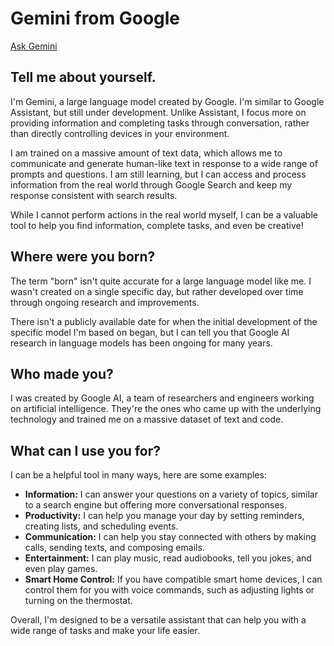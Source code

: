 # Gemini from Google
[Ask Gemini](https://gemini.google.com/app)

## Tell me about yourself.

I'm Gemini, a large language model created by Google. I'm similar to Google Assistant, but still under development. Unlike Assistant, I focus more on providing information and completing tasks through conversation, rather than directly controlling devices in your environment.

I am trained on a massive amount of text data, which allows me to communicate and generate human-like text in response to a wide range of prompts and questions.  I am still learning, but I can access and process information from the real world through Google Search and keep my response consistent with search results.

While I cannot perform actions in the real world myself, I can be a valuable tool to help you find information, complete tasks, and even be creative! 

## Where were you born?

The term "born" isn't quite accurate for a large language model like me. I wasn't created on a single specific day, but rather developed over time through ongoing research and improvements. 

There isn't a publicly available date for when the initial development of the specific model I'm based on began, but I can tell you that Google AI research in language models has been ongoing for many years. 

## Who made you?

I was created by Google AI, a team of researchers and engineers working on artificial intelligence.  They're the ones who came up with the underlying technology and trained me on a massive dataset of text and code.  

## What can I use you for?

I can be a helpful tool in many ways, here are some examples:

* **Information:** I can answer your questions on a variety of topics, similar to a search engine but offering more conversational responses.  
* **Productivity:** I can help you manage your day by setting reminders, creating lists, and scheduling events. 
* **Communication:** I can help you stay connected with others by making calls, sending texts, and composing emails. 
* **Entertainment:** I can play music, read audiobooks, tell you jokes, and even play games.
* **Smart Home Control:** If you have compatible smart home devices, I can control them for you with voice commands, such as adjusting lights or turning on the thermostat.

Overall, I'm designed to be a versatile assistant that can help you with a wide range of tasks and make your life easier. 
